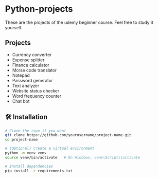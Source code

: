# Python-projects


These are the projects of the udemy beginner course. 
Feel free to study it yourself.

## Projects
- Currency converter
- Expense splitter
- Finance calculator
- Morse code translator
- Notepad
- Password generator
- Text analyzer
- Website status checker
- Word frequency counter
- Chat bot

## 🛠️ Installation
```bash
# Clone the repo if you want
git clone https://github.com/yourusername/project-name.git
cd project-name

# (Optional) Create a virtual environment
python -m venv venv
source venv/bin/activate   # On Windows: venv\Scripts\activate

# Install dependencies
pip install -r requirements.txt

